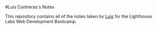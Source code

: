 #Luis Contreras's Notes

This repository contains all of the notes taken by [Luis](https://github.com/tremenditomen)
 for the Lighthouse Labs Web Development Bootcamp.

